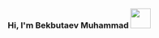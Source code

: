 ### Hi, I'm Bekbutaev Muhammad <image src="https://images.emojiterra.com/google/noto-emoji/animated-emoji/1f44b.gif" width="40px">
